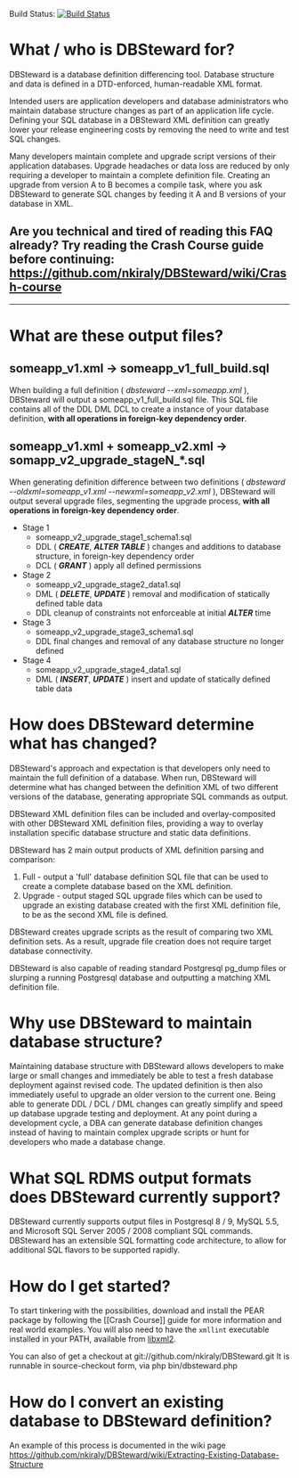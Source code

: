 Build Status: [![Build Status](https://travis-ci.org/austinhyde/DBSteward.png)](https://travis-ci.org/austinhyde/DBSteward)

# What / who is DBSteward for?
DBSteward is a database definition differencing tool. Database structure and data is defined in a DTD-enforced, human-readable XML format.

Intended users are application developers and database administrators who maintain database structure changes as part of an application life cycle. Defining your SQL database in a DBSteward XML definition can greatly lower your release engineering costs by removing the need to write and test SQL changes.

Many developers maintain complete and upgrade script versions of their application databases. Upgrade headaches or data loss are reduced by only requiring a developer to maintain a complete definition file. Creating an upgrade from version A to B becomes a compile task, where you ask DBSteward to generate SQL  changes by feeding it A and B versions of your database in XML.

## **Are you technical and tired of reading this FAQ already?** Try reading the Crash Course guide before continuing: https://github.com/nkiraly/DBSteward/wiki/Crash-course


***


# What are these output files?
## someapp_v1.xml -> someapp_v1_full_build.sql
When building a full definition ( _dbsteward --xml=someapp.xml_ ), DBSteward will output a someapp_v1_full_build.sql file. This SQL file contains all of the DDL DML DCL to create a instance of your database definition, **with all operations in foreign-key dependency order**.
## someapp_v1.xml + someapp_v2.xml -> somapp_v2_upgrade_stageN_*.sql
When generating definition difference between two definitions ( _dbsteward --oldxml=someapp_v1.xml --newxml=someapp_v2.xml_ ), DBSteward will output several upgrade files, segmenting the upgrade process, **with all operations in foreign-key dependency order**.
* Stage 1
  - someapp_v2_upgrade_stage1_schema1.sql
  - DDL ( **_CREATE_**, **_ALTER TABLE_** ) changes and additions to database structure, in foreign-key dependency order
  - DCL ( **_GRANT_** ) apply all defined permissions
* Stage 2
  - someapp_v2_upgrade_stage2_data1.sql
  - DML ( **_DELETE_**, **_UPDATE_** ) removal and modification of statically defined table data
  - DDL cleanup of constraints not enforceable at initial **_ALTER_** time
* Stage 3
  * someapp_v2_upgrade_stage3_schema1.sql
  * DDL final changes and removal of any database structure no longer defined
* Stage 4
  * someapp_v2_upgrade_stage4_data1.sql
  * DML ( **_INSERT_**, **_UPDATE_** ) insert and update of statically defined table data


# How does DBSteward determine what has changed?
DBSteward's approach and expectation is that developers only need to maintain the full definition of a database. When run, DBSteward will determine what has changed between the definition XML of two different versions of the database, generating appropriate SQL commands as output.

DBSteward XML definition files can be included and overlay-composited with other DBSteward XML definition files, providing a way to overlay installation specific database structure and static data definitions.

DBSteward has 2 main output products of XML definition parsing and comparison:
1) Full - output a 'full' database definition SQL file that can be used to create a complete database based on the XML definition.
2) Upgrade - output staged SQL upgrade files which can be used to upgrade an existing database created with the first XML definition file, to be as the second XML file is defined.

DBSteward creates upgrade scripts as the result of comparing two XML definition sets. As a result, upgrade file creation does not require target database connectivity.

DBSteward is also capable of reading standard Postgresql pg_dump files or slurping a running Postgresql database and outputting a matching XML definition file.


# Why use DBSteward to maintain database structure?
Maintaining database structure with DBSteward allows developers to make large or small changes and immediately be able to test a fresh database deployment against revised code. The updated definition is then also immediately useful to upgrade an older version to the current one. Being able to generate DDL / DCL / DML changes can greatly simplify and speed up database upgrade testing and deployment. At any point during a development cycle, a DBA can generate database definition changes instead of having to maintain complex upgrade scripts or hunt for developers who made a database change.


# What SQL RDMS output formats does DBSteward currently support?
DBSteward currently supports output files in Postgresql 8 / 9, MySQL 5.5, and Microsoft SQL Server 2005 / 2008 compliant SQL commands. DBSteward has an extensible SQL formatting code architecture, to allow for additional SQL flavors to be supported rapidly.


# How do I get started?
To start tinkering with the possibilities, download and install the PEAR package by following the [[Crash Course]] guide for more information and real world examples. You will also need to have the `xmllint` executable installed in your PATH, available from [libxml2](http://xmlsoft.org).

You can also of get a checkout at git://github.com/nkiraly/DBSteward.git
It is runnable in source-checkout form, via php bin/dbsteward.php


# How do I convert an existing database to DBSteward definition?
An example of this process is documented in the wiki page https://github.com/nkiraly/DBSteward/wiki/Extracting-Existing-Database-Structure
